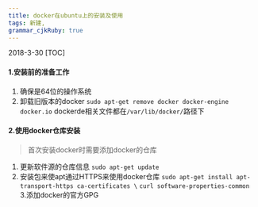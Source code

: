 ```yaml
---
title: docker在ubuntu上的安装及使用 
tags: 新建,
grammar_cjkRuby: true
---
```

2018-3-30
[TOC]
#### **1.安装前的准备工作**
 1. 确保是64位的操作系统
 2. 卸载旧版本的docker
`sudo apt-get remove docker docker-engine docker.io`
dockerde相关文件都在`/var/lib/docker/`路径下
#### **2.使用docker仓库安装**
> 首次安装docker时需要添加docker的仓库

 1. 更新软件源的仓库信息
 `sudo apt-get update`
 2. 安装包来使apt通过HTTPS来使用docker仓库
 `sudo apt-get install apt-transport-https ca-certificates \`
`curl software-properties-common`	
3.添加docker的官方GPG
